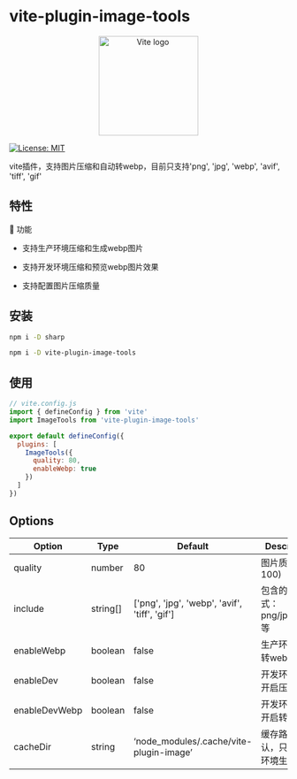 # vite-plugin-image-tools

<p align="center">
  <a href="https://vite.dev" target="_blank" rel="noopener noreferrer">
    <img width="180" src="https://vite.dev/logo.svg" alt="Vite logo">
  </a>
</p>

[![License: MIT](https://img.shields.io/badge/License-MIT-yellow.svg)](https://opensource.org/licenses/MIT)

vite插件，支持图片压缩和自动转webp，目前只支持'png', 'jpg', 'webp', 'avif', 'tiff', 'gif'

## 特性

🚀 功能

- 支持生产环境压缩和生成webp图片

- 支持开发环境压缩和预览webp图片效果

- 支持配置图片压缩质量

## 安装

```bash
npm i -D sharp

npm i -D vite-plugin-image-tools
```

## 使用

```js
// vite.config.js
import { defineConfig } from 'vite'
import ImageTools from 'vite-plugin-image-tools'

export default defineConfig({
  plugins: [
    ImageTools({
      quality: 80,
      enableWebp: true
    })
  ]
})
```

## Options

| Option | Type | Default | Description |
| --- | --- | --- | --- |
| quality | number | 80 | 图片质量 (1-100) |
| include | string[] | ['png', 'jpg', 'webp', 'avif', 'tiff', 'gif'] | 包含的图片格式：png/jpg/webp等 |
| enableWebp | boolean | false | 生产环境是否转webp |
| enableDev | boolean | false | 开发环境是否开启压缩 |
| enableDevWebp | boolean | false | 开发环境是否开启转webp |
| cacheDir | string | ‘node_modules/.cache/vite-plugin-image’ | 缓存路径， 默认，只在开发环境生效 |
